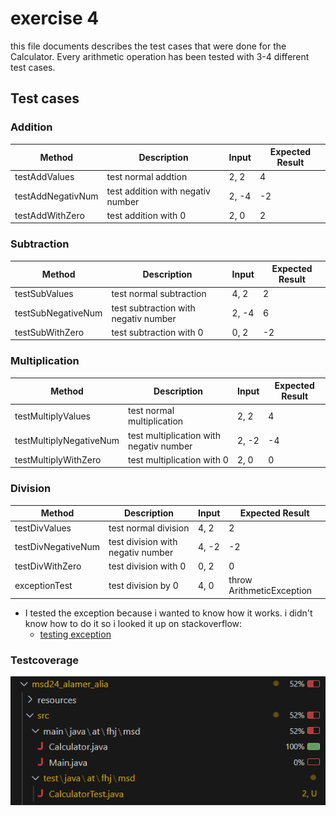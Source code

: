 # exercise 4

this file documents describes the test cases that were done for the Calculator. Every arithmetic operation has been tested with 3-4 different test cases.

## Test cases

### Addition

| Method | Description | Input | Expected Result |
|--------|-------------|-------|-----------------|
| testAddValues | test normal addtion | 2, 2 | 4 |
| testAddNegativNum | test addition with negativ number | 2, -4 | -2 |
| testAddWithZero | test addition with 0 | 2, 0 | 2 |

### Subtraction

| Method | Description | Input | Expected Result |
|--------|-------------|-------|-----------------|
| testSubValues | test normal subtraction | 4, 2 | 2 |
| testSubNegativeNum | test subtraction with negativ number | 2, -4 | 6 |
| testSubWithZero | test subtraction with 0 | 0, 2 | -2 |

### Multiplication

| Method | Description | Input | Expected Result |
|--------|-------------|-------|-----------------|
| testMultiplyValues | test normal multiplication | 2, 2 | 4 |
| testMultiplyNegativeNum | test multiplication with negativ number | 2, -2 | -4 |
| testMultiplyWithZero | test multiplication with 0 | 2, 0 | 0 |

### Division

| Method | Description | Input | Expected Result |
|--------|-------------|-------|-----------------|
| testDivValues | test normal division | 4, 2 | 2 |
| testDivNegativeNum | test division with negativ number | 4, -2 | -2 |
| testDivWithZero | test division with 0 | 0, 2 | 0 |
| exceptionTest | test division by 0 | 4, 0 | throw ArithmeticException |

- I tested the exception because i wanted to know how it works. i didn't know how to do it so i looked it up on stackoverflow:
  - [testing exception](https://stackoverflow.com/questions/40268446/junit-5-how-to-assert-an-exception-is-thrown)

### Testcoverage

![testcoverage](resources/images/ex4_1.png)
